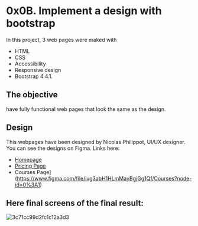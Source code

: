 # 0x0B. Implement a design with bootstrap

In this project, 3 web pages were maked with 

- HTML
- CSS
- Accessibility
- Responsive design 
- Bootstrap 4.4.1.

## The objective

have fully functional web pages that look the same as the design.

## Design

This webpages have been designed by Nicolas Philippot, UI/UX designer. You can see the designs on Figma.
Links here:

- [Homepage](https://www.figma.com/file/QYQqMYbdpAHL5xTclwJKSI/Homepage?node-id=0%3A1)
- [Pricing Page](https://www.figma.com/file/KLAI53jdYpfFNEy0O79ymB/Pricing?node-id=0%3A1)
- Courses Page](https://www.figma.com/file/ivg3abH1HLmMayBgjGg1Qf/Courses?node-id=0%3A1) 

## Here final screens of the final result:

![3c71cc99d2fc1c12a3d3](https://user-images.githubusercontent.com/85373056/187975969-732d4ae5-55b5-42e3-ba17-fb45f13204bc.jpg)
